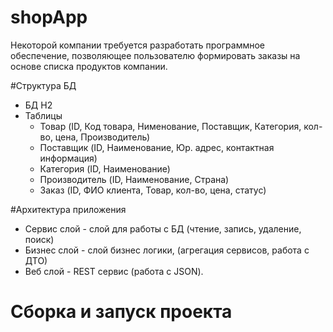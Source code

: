 # shopApp
Некоторой компании требуется разработать программное обеспечение, позволяющее пользователю формировать заказы на основе списка продуктов компании.

#Структура БД
* БД H2
* Таблицы
  * Товар (ID, Код товара, Нименование, Поставщик, Категория, кол-во, цена, Производитель)
  * Поставщик (ID, Наименование, Юр. адрес, контактная информация)
  * Категория (ID, Наименование)
  * Производитель (ID, Наименование, Страна)
  * Заказ (ID, ФИО клиента, Товар, кол-во, цена, статус)
 
#Архитектура приложения

* Сервис слой - слой для работы с БД (чтение, запись, удаление, поиск)
* Бизнес слой - слой бизнес логики, (агрегация сервисов, работа с ДТО)
* Веб слой - REST сервис (работа с JSON).

# Сборка и запуск проекта
